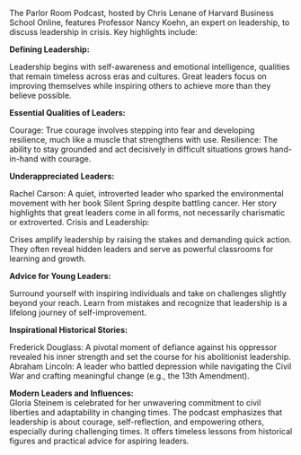 The Parlor Room Podcast, hosted by Chris Lenane of Harvard Business School Online, features Professor Nancy Koehn, an expert on leadership, to discuss leadership in crisis. Key highlights include:

**Defining Leadership:**    

Leadership begins with self-awareness and emotional intelligence, qualities that remain timeless across eras and cultures.
Great leaders focus on improving themselves while inspiring others to achieve more than they believe possible.


**Essential Qualities of Leaders:**      

Courage: True courage involves stepping into fear and developing resilience, much like a muscle that strengthens with use.
Resilience: The ability to stay grounded and act decisively in difficult situations grows hand-in-hand with courage.


**Underappreciated Leaders:**     

Rachel Carson: A quiet, introverted leader who sparked the environmental movement with her book Silent Spring despite battling cancer.
Her story highlights that great leaders come in all forms, not necessarily charismatic or extroverted.
Crisis and Leadership:

Crises amplify leadership by raising the stakes and demanding quick action. They often reveal hidden leaders and serve as powerful classrooms for learning and growth.


**Advice for Young Leaders:**    

Surround yourself with inspiring individuals and take on challenges slightly beyond your reach.
Learn from mistakes and recognize that leadership is a lifelong journey of self-improvement.


**Inspirational Historical Stories:**      

Frederick Douglass: A pivotal moment of defiance against his oppressor revealed his inner strength and set the course for his abolitionist leadership.
Abraham Lincoln: A leader who battled depression while navigating the Civil War and crafting meaningful change (e.g., the 13th Amendment).



**Modern Leaders and Influences:**     
Gloria Steinem is celebrated for her unwavering commitment to civil liberties and adaptability in changing times.
The podcast emphasizes that leadership is about courage, self-reflection, and empowering others, especially during challenging times. It offers timeless lessons from historical figures and practical advice for aspiring leaders.
